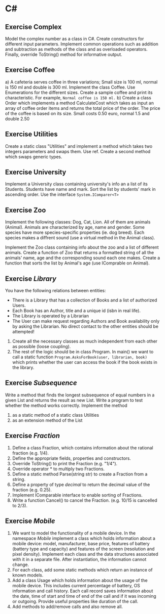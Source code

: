 # C\#


## Exercise Complex
Model the complex number as a class in C#. Create constructors for different input parameters. Implement common operations such as addition and subtraction as methods of the class and as overloaded operators. Finally, override ToString() method for informative output.


## Exercise Coffee
a) A cafeteria serves coffee in three variations; Small size is 100 ml, normal is 150 ml and double is 300 ml. Implement the class Coffee. Use Enumerations for the different sizes. Create a sample coffee and print its characteristic. For example, `Normal coffee is 150 ml.`
b) Create a class Order which implements a method CalculateCost which takes as input an array of coffee order items and returns the total price of the order. The price of the coffee is  based on its size. Small costs 0.50 euro, normal 1.5 and double 2.50


## Exercise Utilities
Create a static class "Utilities" and implement a method which takes two integers parameters and swaps them. Use ref. Create a second method which swaps generic types.


## Exercise University
Implement a University class containing university's info an a list of its Students. Students have name and mark. Sort the list by students' mark in ascending order. Use the interface `System.IComparer<T>`


## Exercise Zoo
Implement the following classes: Dog, Cat, Lion. All of them are animals (Animal). Animals are characterized by age, name and gender. Some species have more species-specific properties (ie. dog breed). Each species makes a diffrent sound (use a virtual method in the Animal class).

Implement the Zoo class containing info about the zoo and a list of different animals. Create a function of Zoo that returns a formatted string of all the animals' name, age and the corresponding sound each one makes. Create a function that sorts the list by Animal's age (use IComprable on Animal).


## Exercise *Library*
You have the following relations between entities:
+ There is a Library that has a collection of Books and a list of authorized Users.
+ Each Book has an Author, title and a unique id (isbn in real life).
+ The Library is operated by a Librarian
+ The User can make request regarding Authors and Book availability only by asking the Librarian. No direct contact to the other entities should be attempted!
1. Create all the necessary classes as much independent from each other as possible (loose coupling).
2. The rest of the logic should be in class Program. In main() we want to call a static function `Program.AsksForBook(user, librarian, book)` which prints whether the user can access the book if the book exists in the library.


## Exercise *Subsequence*
Write a  method that finds the longest subsequence of equal numbers in a given List<int> and returns the result as new List<int>. Write a program to test whether the method works correctly. Implement the method
1. as a static method of a static class Utilities
2. as an extension method of the List<int>


## Exercise *Fraction*
1. Define a class Fraction, which contains information about the rational fraction (e.g. 1/4).  
2. Define the appropriate fields, properties and constructors.  
3. Override ToString() to print the Fraction (e.g. "1/4").  
4. Override operator * to multiply two Fractions.  
5. Define a static method Parse(string str) to create a Fraction from a string.
6. Define a property of type *decimal* to return the decimal value of the fraction (e.g. 0.25).  
7. Implement IComparable interface to enable sorting of Fractions.  
8. Write a function Cancel() to cancel the Fraction. (e.g. 10/15 is cancelled to 2/3).  


## Exercise *Mobile*
1. We want to model the functionality of a mobile device. In the namespace *Mobile* implement a class which holds information about a mobile device: model, manufacturer, base price, features of battery (battery type and capacity) and features of the screen (resolution and pixel density). Implement each class and the data structures associated with it in a separate file. After instantiation, the information cannot change.
3. For each class, add some static methods which return an instance of known models.
4. Add a class Usage which holds information about the usage of the mobile device. This includes current percentage of battery,  OS information and call history. Each call record saves information about the date, time of start and time of end of the call and if it was incoming or outgoing. Provide useful properties like duration of the call.
5. Add methods to add/remove calls and also remove all.
